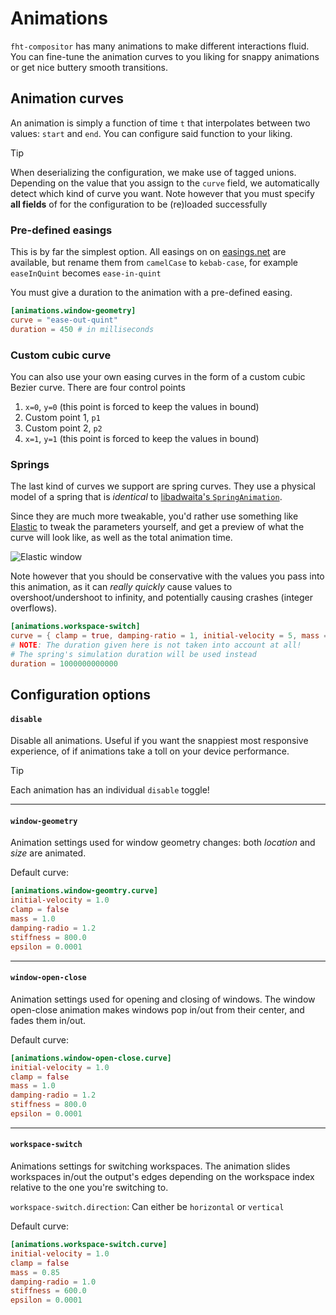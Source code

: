 # Animations

`fht-compositor` has many animations to make different interactions fluid. You can fine-tune the animation curves to you liking
for snappy animations or get nice buttery smooth transitions.

## Animation curves

An animation is simply a function of time `t` that interpolates between two values: `start` and `end`. You can configure
said function to your liking.

> [!TIP]
> When deserializing the configuration, we make use of tagged unions. Depending on the value that you assign to the `curve` field, we automatically
> detect which kind of curve you want. Note however that you must specify **all fields** of for the configuration to be (re)loaded successfully

### Pre-defined easings

This is by far the simplest option. All easings on on [easings.net](https://easings.net/) are available, but rename them from
`camelCase` to `kebab-case`, for example `easeInQuint` becomes `ease-in-quint`

You must give a duration to the animation with a pre-defined easing.

```toml
[animations.window-geometry]
curve = "ease-out-quint"
duration = 450 # in milliseconds
```

### Custom cubic curve

You can also use your own easing curves in the form of a custom cubic Bezier curve. There are four control points
1. `x=0`, `y=0` (this point is forced to keep the values in bound)
2. Custom point 1, `p1`
2. Custom point 2, `p2`
4. `x=1`, `y=1` (this point is forced to keep the values in bound)

### Springs

The last kind of curves we support are spring curves. They use a physical model of a spring that is *identical* to
[libadwaita's `SpringAnimation`](https://gnome.pages.gitlab.gnome.org/libadwaita/doc/1.3/class.SpringAnimation.html).

Since they are much more tweakable, you'd rather use something like [Elastic](https://apps.gnome.org/Elastic/) to tweak
the parameters yourself, and get a preview of what the curve will look like, as well as the total animation time.

![Elastic window](/assets/elastic.png)

Note however that you should be conservative with the values you pass into this animation, as it can *really quickly* cause
values to overshoot/undershoot to infinity, and potentially causing crashes (integer overflows).

```toml
[animations.workspace-switch]
curve = { clamp = true, damping-ratio = 1, initial-velocity = 5, mass = 1, stiffness = 700 }
# NOTE: The duration given here is not taken into account at all!
# The spring's simulation duration will be used instead
duration = 1000000000000
```

## Configuration options

#### `disable`

Disable all animations. Useful if you want the snappiest most responsive experience, of if animations
take a toll on your device performance.

> [!TIP]
> Each animation has an individual `disable` toggle!

---

#### `window-geometry`

Animation settings used for window geometry changes: both *location* and *size* are animated.

Default curve:

```toml
[animations.window-geomtry.curve]
initial-velocity = 1.0
clamp = false
mass = 1.0
damping-radio = 1.2
stiffness = 800.0
epsilon = 0.0001
```

---

#### `window-open-close`

Animation settings used for opening and closing of windows. The window open-close animation makes windows
pop in/out from their center, and fades them in/out.

Default curve:

```toml
[animations.window-open-close.curve]
initial-velocity = 1.0
clamp = false
mass = 1.0
damping-radio = 1.2
stiffness = 800.0
epsilon = 0.0001
```

---

#### `workspace-switch`

Animations settings for switching workspaces. The animation slides workspaces in/out the output's edges depending
on the workspace index relative to the one you're switching to.

`workspace-switch.direction`: Can either be `horizontal` or `vertical`

Default curve:

```toml
[animations.workspace-switch.curve]
initial-velocity = 1.0
clamp = false
mass = 0.85
damping-radio = 1.0
stiffness = 600.0
epsilon = 0.0001
```
